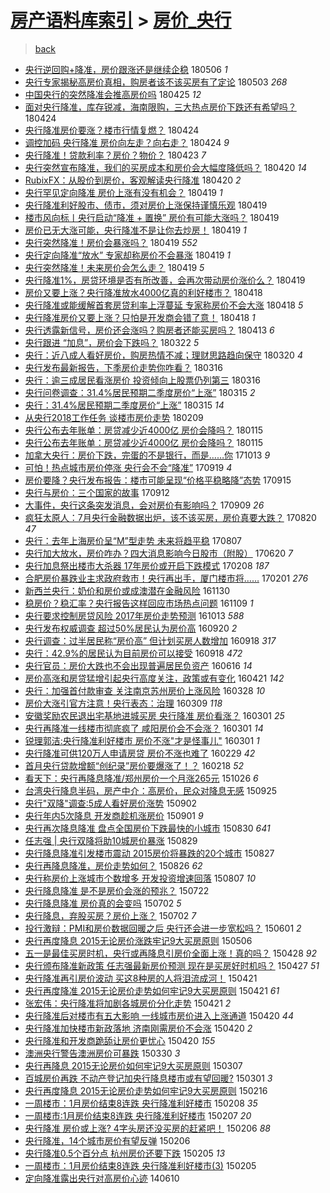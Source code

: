 [房产语料库索引](../../README.md)  > [房价_央行](房价_央行.md)
====
> [back](../README.md)

- [央行逆回购+降准，房价跟涨还是继续企稳](http://jkwz.applinzi.com/ittc/7099965109420164107.html#%E5%A4%AE%E8%A1%8C%E9%80%86%E5%9B%9E%E8%B4%AD%2B%E9%99%8D%E5%87%86%EF%BC%8C%E6%88%BF%E4%BB%B7%E8%B7%9F%E6%B6%A8%E8%BF%98%E6%98%AF%E7%BB%A7%E7%BB%AD%E4%BC%81%E7%A8%B3) 180506 *1* 
- [央行专家揭秘高房价真相，购房者该不该买房有了定论](http://jkwz.applinzi.com/ittc/7098827598933263377.html#%E5%A4%AE%E8%A1%8C%E4%B8%93%E5%AE%B6%E6%8F%AD%E7%A7%98%E9%AB%98%E6%88%BF%E4%BB%B7%E7%9C%9F%E7%9B%B8%EF%BC%8C%E8%B4%AD%E6%88%BF%E8%80%85%E8%AF%A5%E4%B8%8D%E8%AF%A5%E4%B9%B0%E6%88%BF%E6%9C%89%E4%BA%86%E5%AE%9A%E8%AE%BA) 180503 *268* 
- [中国央行的突然降准会推高房价吗](http://jkwz.applinzi.com/ittc/7095978334263706635.html#%E4%B8%AD%E5%9B%BD%E5%A4%AE%E8%A1%8C%E7%9A%84%E7%AA%81%E7%84%B6%E9%99%8D%E5%87%86%E4%BC%9A%E6%8E%A8%E9%AB%98%E6%88%BF%E4%BB%B7%E5%90%97) 180425 *12* 
- [面对央行降准，库存锐减，海南限购，三大热点房价下跌还有希望吗？](http://jkwz.applinzi.com/ittc/7095639548661072912.html#%E9%9D%A2%E5%AF%B9%E5%A4%AE%E8%A1%8C%E9%99%8D%E5%87%86%EF%BC%8C%E5%BA%93%E5%AD%98%E9%94%90%E5%87%8F%EF%BC%8C%E6%B5%B7%E5%8D%97%E9%99%90%E8%B4%AD%EF%BC%8C%E4%B8%89%E5%A4%A7%E7%83%AD%E7%82%B9%E6%88%BF%E4%BB%B7%E4%B8%8B%E8%B7%8C%E8%BF%98%E6%9C%89%E5%B8%8C%E6%9C%9B%E5%90%97%EF%BC%9F) 180424  
- [央行降准房价要涨？楼市行情复燃？](http://jkwz.applinzi.com/ittc/7095600888653808651.html#%E5%A4%AE%E8%A1%8C%E9%99%8D%E5%87%86%E6%88%BF%E4%BB%B7%E8%A6%81%E6%B6%A8%EF%BC%9F%E6%A5%BC%E5%B8%82%E8%A1%8C%E6%83%85%E5%A4%8D%E7%87%83%EF%BC%9F) 180424  
- [调控加码 央行降准 房价向左走？向右走？](http://jkwz.applinzi.com/ittc/7095571744557630480.html#%E8%B0%83%E6%8E%A7%E5%8A%A0%E7%A0%81+%E5%A4%AE%E8%A1%8C%E9%99%8D%E5%87%86+%E6%88%BF%E4%BB%B7%E5%90%91%E5%B7%A6%E8%B5%B0%EF%BC%9F%E5%90%91%E5%8F%B3%E8%B5%B0%EF%BC%9F) 180424 *9* 
- [央行降准！贷款利率？房价？物价？](http://jkwz.applinzi.com/ittc/7094138400657638416.html#%E5%A4%AE%E8%A1%8C%E9%99%8D%E5%87%86%EF%BC%81%E8%B4%B7%E6%AC%BE%E5%88%A9%E7%8E%87%EF%BC%9F%E6%88%BF%E4%BB%B7%EF%BC%9F%E7%89%A9%E4%BB%B7%EF%BC%9F) 180423 *7* 
- [央行突然宣布降准，我们的买房成本和房价会大幅度降低吗？](http://jkwz.applinzi.com/ittc/7094197767130055697.html#%E5%A4%AE%E8%A1%8C%E7%AA%81%E7%84%B6%E5%AE%A3%E5%B8%83%E9%99%8D%E5%87%86%EF%BC%8C%E6%88%91%E4%BB%AC%E7%9A%84%E4%B9%B0%E6%88%BF%E6%88%90%E6%9C%AC%E5%92%8C%E6%88%BF%E4%BB%B7%E4%BC%9A%E5%A4%A7%E5%B9%85%E5%BA%A6%E9%99%8D%E4%BD%8E%E5%90%97%EF%BC%9F) 180420 *14* 
- [RubixFX：从股价到房价，客观解读央行降准](http://jkwz.applinzi.com/ittc/7093995305555198993.html#RubixFX%EF%BC%9A%E4%BB%8E%E8%82%A1%E4%BB%B7%E5%88%B0%E6%88%BF%E4%BB%B7%EF%BC%8C%E5%AE%A2%E8%A7%82%E8%A7%A3%E8%AF%BB%E5%A4%AE%E8%A1%8C%E9%99%8D%E5%87%86) 180420 *2* 
- [央行罕见定向降准 房价上涨有没有机会？](http://jkwz.applinzi.com/ittc/7093708645642798090.html#%E5%A4%AE%E8%A1%8C%E7%BD%95%E8%A7%81%E5%AE%9A%E5%90%91%E9%99%8D%E5%87%86+%E6%88%BF%E4%BB%B7%E4%B8%8A%E6%B6%A8%E6%9C%89%E6%B2%A1%E6%9C%89%E6%9C%BA%E4%BC%9A%EF%BC%9F) 180419 *1* 
- [央行降准利好股市、债市，须对房价上涨保持谨慎乐观](http://jkwz.applinzi.com/ittc/7093646594392196112.html#%E5%A4%AE%E8%A1%8C%E9%99%8D%E5%87%86%E5%88%A9%E5%A5%BD%E8%82%A1%E5%B8%82%E3%80%81%E5%80%BA%E5%B8%82%EF%BC%8C%E9%A1%BB%E5%AF%B9%E6%88%BF%E4%BB%B7%E4%B8%8A%E6%B6%A8%E4%BF%9D%E6%8C%81%E8%B0%A8%E6%85%8E%E4%B9%90%E8%A7%82) 180419  
- [楼市风向标丨央行启动“降准 + 置换” 房价有可能大涨吗？](http://jkwz.applinzi.com/ittc/7093636068744365062.html#%E6%A5%BC%E5%B8%82%E9%A3%8E%E5%90%91%E6%A0%87%E4%B8%A8%E5%A4%AE%E8%A1%8C%E5%90%AF%E5%8A%A8%E2%80%9C%E9%99%8D%E5%87%86+%2B+%E7%BD%AE%E6%8D%A2%E2%80%9D+%E6%88%BF%E4%BB%B7%E6%9C%89%E5%8F%AF%E8%83%BD%E5%A4%A7%E6%B6%A8%E5%90%97%EF%BC%9F) 180419  
- [房价已无大涨可能，央行降准不是让你去炒房！](http://jkwz.applinzi.com/ittc/7093620239994717191.html#%E6%88%BF%E4%BB%B7%E5%B7%B2%E6%97%A0%E5%A4%A7%E6%B6%A8%E5%8F%AF%E8%83%BD%EF%BC%8C%E5%A4%AE%E8%A1%8C%E9%99%8D%E5%87%86%E4%B8%8D%E6%98%AF%E8%AE%A9%E4%BD%A0%E5%8E%BB%E7%82%92%E6%88%BF%EF%BC%81) 180419 *1* 
- [央行突然降准！房价会暴涨吗？](http://jkwz.applinzi.com/ittc/7093612442498368528.html#%E5%A4%AE%E8%A1%8C%E7%AA%81%E7%84%B6%E9%99%8D%E5%87%86%EF%BC%81%E6%88%BF%E4%BB%B7%E4%BC%9A%E6%9A%B4%E6%B6%A8%E5%90%97%EF%BC%9F) 180419 *552* 
- [央行定向降准“放水” 专家却称房价不会暴涨](http://jkwz.applinzi.com/ittc/7093378714169771015.html#%E5%A4%AE%E8%A1%8C%E5%AE%9A%E5%90%91%E9%99%8D%E5%87%86%E2%80%9C%E6%94%BE%E6%B0%B4%E2%80%9D+%E4%B8%93%E5%AE%B6%E5%8D%B4%E7%A7%B0%E6%88%BF%E4%BB%B7%E4%B8%8D%E4%BC%9A%E6%9A%B4%E6%B6%A8) 180419 *1* 
- [央行突然降准！未来房价会怎么走？](http://jkwz.applinzi.com/ittc/7093572878610203654.html#%E5%A4%AE%E8%A1%8C%E7%AA%81%E7%84%B6%E9%99%8D%E5%87%86%EF%BC%81%E6%9C%AA%E6%9D%A5%E6%88%BF%E4%BB%B7%E4%BC%9A%E6%80%8E%E4%B9%88%E8%B5%B0%EF%BC%9F) 180419 *5* 
- [央行降准1%，房贷环境是否有所改善，会再次带动房价涨价么？](http://jkwz.applinzi.com/ittc/7093472057348326406.html#%E5%A4%AE%E8%A1%8C%E9%99%8D%E5%87%861%25%EF%BC%8C%E6%88%BF%E8%B4%B7%E7%8E%AF%E5%A2%83%E6%98%AF%E5%90%A6%E6%9C%89%E6%89%80%E6%94%B9%E5%96%84%EF%BC%8C%E4%BC%9A%E5%86%8D%E6%AC%A1%E5%B8%A6%E5%8A%A8%E6%88%BF%E4%BB%B7%E6%B6%A8%E4%BB%B7%E4%B9%88%EF%BC%9F) 180419  
- [房价又要上涨？央行降准放水4000亿真的利好楼市？](http://jkwz.applinzi.com/ittc/7093400211735184391.html#%E6%88%BF%E4%BB%B7%E5%8F%88%E8%A6%81%E4%B8%8A%E6%B6%A8%EF%BC%9F%E5%A4%AE%E8%A1%8C%E9%99%8D%E5%87%86%E6%94%BE%E6%B0%B44000%E4%BA%BF%E7%9C%9F%E7%9A%84%E5%88%A9%E5%A5%BD%E6%A5%BC%E5%B8%82%EF%BC%9F) 180418  
- [央行降准或能缓解首套房贷利率上浮蔓延 专家称房价不会大涨](http://jkwz.applinzi.com/ittc/7093349895039878154.html#%E5%A4%AE%E8%A1%8C%E9%99%8D%E5%87%86%E6%88%96%E8%83%BD%E7%BC%93%E8%A7%A3%E9%A6%96%E5%A5%97%E6%88%BF%E8%B4%B7%E5%88%A9%E7%8E%87%E4%B8%8A%E6%B5%AE%E8%94%93%E5%BB%B6+%E4%B8%93%E5%AE%B6%E7%A7%B0%E6%88%BF%E4%BB%B7%E4%B8%8D%E4%BC%9A%E5%A4%A7%E6%B6%A8) 180418 *5* 
- [央行降准房价又要上涨？只怕是开发商会错了意！](http://jkwz.applinzi.com/ittc/7093317855196218379.html#%E5%A4%AE%E8%A1%8C%E9%99%8D%E5%87%86%E6%88%BF%E4%BB%B7%E5%8F%88%E8%A6%81%E4%B8%8A%E6%B6%A8%EF%BC%9F%E5%8F%AA%E6%80%95%E6%98%AF%E5%BC%80%E5%8F%91%E5%95%86%E4%BC%9A%E9%94%99%E4%BA%86%E6%84%8F%EF%BC%81) 180418 *1* 
- [央行透露新信号，房价还会涨吗？购房者还能买房吗？](http://jkwz.applinzi.com/ittc/7091143284779123719.html#%E5%A4%AE%E8%A1%8C%E9%80%8F%E9%9C%B2%E6%96%B0%E4%BF%A1%E5%8F%B7%EF%BC%8C%E6%88%BF%E4%BB%B7%E8%BF%98%E4%BC%9A%E6%B6%A8%E5%90%97%EF%BC%9F%E8%B4%AD%E6%88%BF%E8%80%85%E8%BF%98%E8%83%BD%E4%B9%B0%E6%88%BF%E5%90%97%EF%BC%9F) 180413 *6* 
- [央行跟进 “加息”，房价会下跌吗？](http://jkwz.applinzi.com/ittc/7083425114521863185.html#%E5%A4%AE%E8%A1%8C%E8%B7%9F%E8%BF%9B+%E2%80%9C%E5%8A%A0%E6%81%AF%E2%80%9D%EF%BC%8C%E6%88%BF%E4%BB%B7%E4%BC%9A%E4%B8%8B%E8%B7%8C%E5%90%97%EF%BC%9F) 180322 *5* 
- [央行：近八成人看好房价，购房热情不减；理财思路趋向保守](http://jkwz.applinzi.com/ittc/7082616758374761479.html#%E5%A4%AE%E8%A1%8C%EF%BC%9A%E8%BF%91%E5%85%AB%E6%88%90%E4%BA%BA%E7%9C%8B%E5%A5%BD%E6%88%BF%E4%BB%B7%EF%BC%8C%E8%B4%AD%E6%88%BF%E7%83%AD%E6%83%85%E4%B8%8D%E5%87%8F%EF%BC%9B%E7%90%86%E8%B4%A2%E6%80%9D%E8%B7%AF%E8%B6%8B%E5%90%91%E4%BF%9D%E5%AE%88) 180320 *4* 
- [央行发布最新报告，下季房价走势你咋看？](http://jkwz.applinzi.com/ittc/7081089067012064262.html#%E5%A4%AE%E8%A1%8C%E5%8F%91%E5%B8%83%E6%9C%80%E6%96%B0%E6%8A%A5%E5%91%8A%EF%BC%8C%E4%B8%8B%E5%AD%A3%E6%88%BF%E4%BB%B7%E8%B5%B0%E5%8A%BF%E4%BD%A0%E5%92%8B%E7%9C%8B%EF%BC%9F) 180316  
- [央行：逾三成居民看涨房价 投资倾向上股票仍列第三](http://jkwz.applinzi.com/ittc/7080969472242615307.html#%E5%A4%AE%E8%A1%8C%EF%BC%9A%E9%80%BE%E4%B8%89%E6%88%90%E5%B1%85%E6%B0%91%E7%9C%8B%E6%B6%A8%E6%88%BF%E4%BB%B7+%E6%8A%95%E8%B5%84%E5%80%BE%E5%90%91%E4%B8%8A%E8%82%A1%E7%A5%A8%E4%BB%8D%E5%88%97%E7%AC%AC%E4%B8%89) 180316  
- [央行问卷调查：31.4%居民预期二季度房价“上涨”](http://jkwz.applinzi.com/ittc/7080742237334144007.html#%E5%A4%AE%E8%A1%8C%E9%97%AE%E5%8D%B7%E8%B0%83%E6%9F%A5%EF%BC%9A31.4%25%E5%B1%85%E6%B0%91%E9%A2%84%E6%9C%9F%E4%BA%8C%E5%AD%A3%E5%BA%A6%E6%88%BF%E4%BB%B7%E2%80%9C%E4%B8%8A%E6%B6%A8%E2%80%9D) 180315 *2* 
- [央行：31.4%居民预期二季度房价“上涨”](http://jkwz.applinzi.com/ittc/7080734942604821520.html#%E5%A4%AE%E8%A1%8C%EF%BC%9A31.4%25%E5%B1%85%E6%B0%91%E9%A2%84%E6%9C%9F%E4%BA%8C%E5%AD%A3%E5%BA%A6%E6%88%BF%E4%BB%B7%E2%80%9C%E4%B8%8A%E6%B6%A8%E2%80%9D) 180315 *14* 
- [从央行2018工作任务 谈楼市房价走势](http://jkwz.applinzi.com/ittc/7068066833876124679.html#%E4%BB%8E%E5%A4%AE%E8%A1%8C2018%E5%B7%A5%E4%BD%9C%E4%BB%BB%E5%8A%A1+%E8%B0%88%E6%A5%BC%E5%B8%82%E6%88%BF%E4%BB%B7%E8%B5%B0%E5%8A%BF) 180209  
- [央行公布去年账单：房贷减少近4000亿 房价会降吗？](http://jkwz.applinzi.com/ittc/7058904921372361744.html#%E5%A4%AE%E8%A1%8C%E5%85%AC%E5%B8%83%E5%8E%BB%E5%B9%B4%E8%B4%A6%E5%8D%95%EF%BC%9A%E6%88%BF%E8%B4%B7%E5%87%8F%E5%B0%91%E8%BF%914000%E4%BA%BF+%E6%88%BF%E4%BB%B7%E4%BC%9A%E9%99%8D%E5%90%97%EF%BC%9F) 180115  
- [央行公布去年账单：房贷减少近4000亿 房价会降吗？](http://jkwz.applinzi.com/ittc/7058870752487408657.html#%E5%A4%AE%E8%A1%8C%E5%85%AC%E5%B8%83%E5%8E%BB%E5%B9%B4%E8%B4%A6%E5%8D%95%EF%BC%9A%E6%88%BF%E8%B4%B7%E5%87%8F%E5%B0%91%E8%BF%914000%E4%BA%BF+%E6%88%BF%E4%BB%B7%E4%BC%9A%E9%99%8D%E5%90%97%EF%BC%9F) 180115  
- [加拿大央行：房价下跌，完蛋的不是银行，而是……你](http://jkwz.applinzi.com/ittc/7023862168649466897.html#%E5%8A%A0%E6%8B%BF%E5%A4%A7%E5%A4%AE%E8%A1%8C%EF%BC%9A%E6%88%BF%E4%BB%B7%E4%B8%8B%E8%B7%8C%EF%BC%8C%E5%AE%8C%E8%9B%8B%E7%9A%84%E4%B8%8D%E6%98%AF%E9%93%B6%E8%A1%8C%EF%BC%8C%E8%80%8C%E6%98%AF%E2%80%A6%E2%80%A6%E4%BD%A0) 171013 *9* 
- [可怕！热点城市房价停涨 央行会不会“降准”](http://jkwz.applinzi.com/ittc/7015045977428460561.html#%E5%8F%AF%E6%80%95%EF%BC%81%E7%83%AD%E7%82%B9%E5%9F%8E%E5%B8%82%E6%88%BF%E4%BB%B7%E5%81%9C%E6%B6%A8+%E5%A4%AE%E8%A1%8C%E4%BC%9A%E4%B8%8D%E4%BC%9A%E2%80%9C%E9%99%8D%E5%87%86%E2%80%9D) 170919 *4* 
- [房价要降？央行发布报告：楼市可能呈现“价格平稳略降”态势](http://jkwz.applinzi.com/ittc/7013444436330283793.html#%E6%88%BF%E4%BB%B7%E8%A6%81%E9%99%8D%EF%BC%9F%E5%A4%AE%E8%A1%8C%E5%8F%91%E5%B8%83%E6%8A%A5%E5%91%8A%EF%BC%9A%E6%A5%BC%E5%B8%82%E5%8F%AF%E8%83%BD%E5%91%88%E7%8E%B0%E2%80%9C%E4%BB%B7%E6%A0%BC%E5%B9%B3%E7%A8%B3%E7%95%A5%E9%99%8D%E2%80%9D%E6%80%81%E5%8A%BF) 170915  
- [央行与房价：三个国家的故事](http://jkwz.applinzi.com/ittc/7012442297772540689.html#%E5%A4%AE%E8%A1%8C%E4%B8%8E%E6%88%BF%E4%BB%B7%EF%BC%9A%E4%B8%89%E4%B8%AA%E5%9B%BD%E5%AE%B6%E7%9A%84%E6%95%85%E4%BA%8B) 170912  
- [大事件，央行这条突发消息，会对房价有影响吗？](http://jkwz.applinzi.com/ittc/7011310169282315280.html#%E5%A4%A7%E4%BA%8B%E4%BB%B6%EF%BC%8C%E5%A4%AE%E8%A1%8C%E8%BF%99%E6%9D%A1%E7%AA%81%E5%8F%91%E6%B6%88%E6%81%AF%EF%BC%8C%E4%BC%9A%E5%AF%B9%E6%88%BF%E4%BB%B7%E6%9C%89%E5%BD%B1%E5%93%8D%E5%90%97%EF%BC%9F) 170909 *26* 
- [疯狂太原人：7月央行金融数据出炉，该不该买房，房价真要大跌？](http://jkwz.applinzi.com/ittc/7003936754380571665.html#%E7%96%AF%E7%8B%82%E5%A4%AA%E5%8E%9F%E4%BA%BA%EF%BC%9A7%E6%9C%88%E5%A4%AE%E8%A1%8C%E9%87%91%E8%9E%8D%E6%95%B0%E6%8D%AE%E5%87%BA%E7%82%89%EF%BC%8C%E8%AF%A5%E4%B8%8D%E8%AF%A5%E4%B9%B0%E6%88%BF%EF%BC%8C%E6%88%BF%E4%BB%B7%E7%9C%9F%E8%A6%81%E5%A4%A7%E8%B7%8C%EF%BC%9F) 170820 *47* 
- [央行：去年上海房价呈“M”型走势 未来将趋平稳](http://jkwz.applinzi.com/ittc/6999016679475250193.html#%E5%A4%AE%E8%A1%8C%EF%BC%9A%E5%8E%BB%E5%B9%B4%E4%B8%8A%E6%B5%B7%E6%88%BF%E4%BB%B7%E5%91%88%E2%80%9CM%E2%80%9D%E5%9E%8B%E8%B5%B0%E5%8A%BF+%E6%9C%AA%E6%9D%A5%E5%B0%86%E8%B6%8B%E5%B9%B3%E7%A8%B3) 170807  
- [央行加大放水，房价咋办？四大消息影响今日股市（附股）](http://jkwz.applinzi.com/ittc/6981149911536894981.html#%E5%A4%AE%E8%A1%8C%E5%8A%A0%E5%A4%A7%E6%94%BE%E6%B0%B4%EF%BC%8C%E6%88%BF%E4%BB%B7%E5%92%8B%E5%8A%9E%EF%BC%9F%E5%9B%9B%E5%A4%A7%E6%B6%88%E6%81%AF%E5%BD%B1%E5%93%8D%E4%BB%8A%E6%97%A5%E8%82%A1%E5%B8%82%EF%BC%88%E9%99%84%E8%82%A1%EF%BC%89) 170620 *7* 
- [央行加息祭出楼市大杀器 17年房价或开启下跌模式](http://jkwz.applinzi.com/ittc/6932057520624632837.html#%E5%A4%AE%E8%A1%8C%E5%8A%A0%E6%81%AF%E7%A5%AD%E5%87%BA%E6%A5%BC%E5%B8%82%E5%A4%A7%E6%9D%80%E5%99%A8+17%E5%B9%B4%E6%88%BF%E4%BB%B7%E6%88%96%E5%BC%80%E5%90%AF%E4%B8%8B%E8%B7%8C%E6%A8%A1%E5%BC%8F) 170208 *187* 
- [合肥房价暴跌业主求政府救市！央行再出手，厦门楼市将……](http://jkwz.applinzi.com/ittc/6929592191289918468.html#%E5%90%88%E8%82%A5%E6%88%BF%E4%BB%B7%E6%9A%B4%E8%B7%8C%E4%B8%9A%E4%B8%BB%E6%B1%82%E6%94%BF%E5%BA%9C%E6%95%91%E5%B8%82%EF%BC%81%E5%A4%AE%E8%A1%8C%E5%86%8D%E5%87%BA%E6%89%8B%EF%BC%8C%E5%8E%A6%E9%97%A8%E6%A5%BC%E5%B8%82%E5%B0%86%E2%80%A6%E2%80%A6) 170201 *276* 
- [新西兰央行：奶价和房价或成澳潜在金融风险](http://jkwz.applinzi.com/ittc/6906292356755489797.html#%E6%96%B0%E8%A5%BF%E5%85%B0%E5%A4%AE%E8%A1%8C%EF%BC%9A%E5%A5%B6%E4%BB%B7%E5%92%8C%E6%88%BF%E4%BB%B7%E6%88%96%E6%88%90%E6%BE%B3%E6%BD%9C%E5%9C%A8%E9%87%91%E8%9E%8D%E9%A3%8E%E9%99%A9) 161130  
- [稳房价？稳汇率？央行报告这样回应市场热点问题](http://jkwz.applinzi.com/ittc/6898280787853444100.html#%E7%A8%B3%E6%88%BF%E4%BB%B7%EF%BC%9F%E7%A8%B3%E6%B1%87%E7%8E%87%EF%BC%9F%E5%A4%AE%E8%A1%8C%E6%8A%A5%E5%91%8A%E8%BF%99%E6%A0%B7%E5%9B%9E%E5%BA%94%E5%B8%82%E5%9C%BA%E7%83%AD%E7%82%B9%E9%97%AE%E9%A2%98) 161109 *1* 
- [央行要求控制房贷风险 2017年房价走势预测](http://jkwz.applinzi.com/ittc/6888479775860982789.html#%E5%A4%AE%E8%A1%8C%E8%A6%81%E6%B1%82%E6%8E%A7%E5%88%B6%E6%88%BF%E8%B4%B7%E9%A3%8E%E9%99%A9+2017%E5%B9%B4%E6%88%BF%E4%BB%B7%E8%B5%B0%E5%8A%BF%E9%A2%84%E6%B5%8B) 161013 *588* 
- [央行发布权威调查 超过50%居民认为房价高](http://jkwz.applinzi.com/ittc/6879590901759886340.html#%E5%A4%AE%E8%A1%8C%E5%8F%91%E5%B8%83%E6%9D%83%E5%A8%81%E8%B0%83%E6%9F%A5+%E8%B6%85%E8%BF%8750%25%E5%B1%85%E6%B0%91%E8%AE%A4%E4%B8%BA%E6%88%BF%E4%BB%B7%E9%AB%98) 160920 *2* 
- [央行调查：过半居民称“房价高” 但计划买房人数增加](http://jkwz.applinzi.com/ittc/6879167885104120836.html#%E5%A4%AE%E8%A1%8C%E8%B0%83%E6%9F%A5%EF%BC%9A%E8%BF%87%E5%8D%8A%E5%B1%85%E6%B0%91%E7%A7%B0%E2%80%9C%E6%88%BF%E4%BB%B7%E9%AB%98%E2%80%9D+%E4%BD%86%E8%AE%A1%E5%88%92%E4%B9%B0%E6%88%BF%E4%BA%BA%E6%95%B0%E5%A2%9E%E5%8A%A0) 160918 *317* 
- [央行：42.9%的居民认为目前房价可以接受](http://jkwz.applinzi.com/ittc/6879176792245535749.html#%E5%A4%AE%E8%A1%8C%EF%BC%9A42.9%25%E7%9A%84%E5%B1%85%E6%B0%91%E8%AE%A4%E4%B8%BA%E7%9B%AE%E5%89%8D%E6%88%BF%E4%BB%B7%E5%8F%AF%E4%BB%A5%E6%8E%A5%E5%8F%97) 160918 *472* 
- [央行官员：房价大跌也不会出现普遍居民负资产](http://jkwz.applinzi.com/ittc/6844422569624863749.html#%E5%A4%AE%E8%A1%8C%E5%AE%98%E5%91%98%EF%BC%9A%E6%88%BF%E4%BB%B7%E5%A4%A7%E8%B7%8C%E4%B9%9F%E4%B8%8D%E4%BC%9A%E5%87%BA%E7%8E%B0%E6%99%AE%E9%81%8D%E5%B1%85%E6%B0%91%E8%B4%9F%E8%B5%84%E4%BA%A7) 160616 *14* 
- [房价高涨和房贷猛增引起央行高度关注，政策或有变化](http://jkwz.applinzi.com/ittc/6823347009750565892.html#%E6%88%BF%E4%BB%B7%E9%AB%98%E6%B6%A8%E5%92%8C%E6%88%BF%E8%B4%B7%E7%8C%9B%E5%A2%9E%E5%BC%95%E8%B5%B7%E5%A4%AE%E8%A1%8C%E9%AB%98%E5%BA%A6%E5%85%B3%E6%B3%A8%EF%BC%8C%E6%94%BF%E7%AD%96%E6%88%96%E6%9C%89%E5%8F%98%E5%8C%96) 160421 *142* 
- [央行：加强首付款审查 关注南京苏州房价上涨风险](http://jkwz.applinzi.com/ittc/6814640614800884740.html#%E5%A4%AE%E8%A1%8C%EF%BC%9A%E5%8A%A0%E5%BC%BA%E9%A6%96%E4%BB%98%E6%AC%BE%E5%AE%A1%E6%9F%A5+%E5%85%B3%E6%B3%A8%E5%8D%97%E4%BA%AC%E8%8B%8F%E5%B7%9E%E6%88%BF%E4%BB%B7%E4%B8%8A%E6%B6%A8%E9%A3%8E%E9%99%A9) 160328 *10* 
- [房价大涨引官方注意！央行表态：治理](http://jkwz.applinzi.com/ittc/6807568102367691781.html#%E6%88%BF%E4%BB%B7%E5%A4%A7%E6%B6%A8%E5%BC%95%E5%AE%98%E6%96%B9%E6%B3%A8%E6%84%8F%EF%BC%81%E5%A4%AE%E8%A1%8C%E8%A1%A8%E6%80%81%EF%BC%9A%E6%B2%BB%E7%90%86) 160309 *118* 
- [安徽奖励农民退出宅基地进城买房 央行降准 房价看涨？](http://jkwz.applinzi.com/ittc/6804705678799143941.html#%E5%AE%89%E5%BE%BD%E5%A5%96%E5%8A%B1%E5%86%9C%E6%B0%91%E9%80%80%E5%87%BA%E5%AE%85%E5%9F%BA%E5%9C%B0%E8%BF%9B%E5%9F%8E%E4%B9%B0%E6%88%BF+%E5%A4%AE%E8%A1%8C%E9%99%8D%E5%87%86+%E6%88%BF%E4%BB%B7%E7%9C%8B%E6%B6%A8%EF%BC%9F) 160301 *25* 
- [央行再降准一线楼市彻底疯了 咸阳房价会不会涨？](http://jkwz.applinzi.com/ittc/6804595228224783365.html#%E5%A4%AE%E8%A1%8C%E5%86%8D%E9%99%8D%E5%87%86%E4%B8%80%E7%BA%BF%E6%A5%BC%E5%B8%82%E5%BD%BB%E5%BA%95%E7%96%AF%E4%BA%86+%E5%92%B8%E9%98%B3%E6%88%BF%E4%BB%B7%E4%BC%9A%E4%B8%8D%E4%BC%9A%E6%B6%A8%EF%BC%9F) 160301 *14* 
- [锐理郭洁:央行降准利好楼市 房价不涨&quot;才是怪事儿&quot;](http://jkwz.applinzi.com/ittc/6804567162299614212.html#%E9%94%90%E7%90%86%E9%83%AD%E6%B4%81%3A%E5%A4%AE%E8%A1%8C%E9%99%8D%E5%87%86%E5%88%A9%E5%A5%BD%E6%A5%BC%E5%B8%82+%E6%88%BF%E4%BB%B7%E4%B8%8D%E6%B6%A8%26quot%3B%E6%89%8D%E6%98%AF%E6%80%AA%E4%BA%8B%E5%84%BF%26quot%3B) 160301 *1* 
- [央行降准可供120万人申请房贷 房价不涨也难了](http://jkwz.applinzi.com/ittc/6804319302064800773.html#%E5%A4%AE%E8%A1%8C%E9%99%8D%E5%87%86%E5%8F%AF%E4%BE%9B120%E4%B8%87%E4%BA%BA%E7%94%B3%E8%AF%B7%E6%88%BF%E8%B4%B7+%E6%88%BF%E4%BB%B7%E4%B8%8D%E6%B6%A8%E4%B9%9F%E9%9A%BE%E4%BA%86) 160229 *42* 
- [首月央行贷款增额“创纪录”房价要爆涨了！？](http://jkwz.applinzi.com/ittc/6800123419110671364.html#%E9%A6%96%E6%9C%88%E5%A4%AE%E8%A1%8C%E8%B4%B7%E6%AC%BE%E5%A2%9E%E9%A2%9D%E2%80%9C%E5%88%9B%E7%BA%AA%E5%BD%95%E2%80%9D%E6%88%BF%E4%BB%B7%E8%A6%81%E7%88%86%E6%B6%A8%E4%BA%86%EF%BC%81%EF%BC%9F) 160218 *52* 
- [看天下：央行再降息降准/郑州房价一个月涨265元](http://jkwz.applinzi.com/ittc/6757478686715413509.html#%E7%9C%8B%E5%A4%A9%E4%B8%8B%EF%BC%9A%E5%A4%AE%E8%A1%8C%E5%86%8D%E9%99%8D%E6%81%AF%E9%99%8D%E5%87%86%2F%E9%83%91%E5%B7%9E%E6%88%BF%E4%BB%B7%E4%B8%80%E4%B8%AA%E6%9C%88%E6%B6%A8265%E5%85%83) 151026 *6* 
- [台湾央行降息半码，房产中介：高房价，民众对降息无感](http://jkwz.applinzi.com/ittc/6745921479478461445.html#%E5%8F%B0%E6%B9%BE%E5%A4%AE%E8%A1%8C%E9%99%8D%E6%81%AF%E5%8D%8A%E7%A0%81%EF%BC%8C%E6%88%BF%E4%BA%A7%E4%B8%AD%E4%BB%8B%EF%BC%9A%E9%AB%98%E6%88%BF%E4%BB%B7%EF%BC%8C%E6%B0%91%E4%BC%97%E5%AF%B9%E9%99%8D%E6%81%AF%E6%97%A0%E6%84%9F) 150925  
- [央行&quot;双降&quot;调查:5成人看好房价涨势](http://jkwz.applinzi.com/ittc/6737572174724744197.html#%E5%A4%AE%E8%A1%8C%26quot%3B%E5%8F%8C%E9%99%8D%26quot%3B%E8%B0%83%E6%9F%A5%3A5%E6%88%90%E4%BA%BA%E7%9C%8B%E5%A5%BD%E6%88%BF%E4%BB%B7%E6%B6%A8%E5%8A%BF) 150902  
- [央行年内5次降息 开发商趁机涨房价](http://jkwz.applinzi.com/ittc/6736988540207399941.html#%E5%A4%AE%E8%A1%8C%E5%B9%B4%E5%86%855%E6%AC%A1%E9%99%8D%E6%81%AF+%E5%BC%80%E5%8F%91%E5%95%86%E8%B6%81%E6%9C%BA%E6%B6%A8%E6%88%BF%E4%BB%B7) 150901 *9* 
- [央行再次降息降准 盘点全国房价下跌最快的小城市](http://jkwz.applinzi.com/ittc/6736426698356163588.html#%E5%A4%AE%E8%A1%8C%E5%86%8D%E6%AC%A1%E9%99%8D%E6%81%AF%E9%99%8D%E5%87%86+%E7%9B%98%E7%82%B9%E5%85%A8%E5%9B%BD%E6%88%BF%E4%BB%B7%E4%B8%8B%E8%B7%8C%E6%9C%80%E5%BF%AB%E7%9A%84%E5%B0%8F%E5%9F%8E%E5%B8%82) 150830 *641* 
- [任志强 | 央行双降将助10城房价暴涨](http://jkwz.applinzi.com/ittc/6736079055113733124.html#%E4%BB%BB%E5%BF%97%E5%BC%BA+%7C+%E5%A4%AE%E8%A1%8C%E5%8F%8C%E9%99%8D%E5%B0%86%E5%8A%A910%E5%9F%8E%E6%88%BF%E4%BB%B7%E6%9A%B4%E6%B6%A8) 150829  
- [央行降息降准引发楼市震动 2015房价将暴跌的20个城市](http://jkwz.applinzi.com/ittc/6735013091475719173.html#%E5%A4%AE%E8%A1%8C%E9%99%8D%E6%81%AF%E9%99%8D%E5%87%86%E5%BC%95%E5%8F%91%E6%A5%BC%E5%B8%82%E9%9C%87%E5%8A%A8+2015%E6%88%BF%E4%BB%B7%E5%B0%86%E6%9A%B4%E8%B7%8C%E7%9A%8420%E4%B8%AA%E5%9F%8E%E5%B8%82) 150827  
- [央行再降息降准，房价走势如何？](http://jkwz.applinzi.com/ittc/6734892149491631109.html#%E5%A4%AE%E8%A1%8C%E5%86%8D%E9%99%8D%E6%81%AF%E9%99%8D%E5%87%86%EF%BC%8C%E6%88%BF%E4%BB%B7%E8%B5%B0%E5%8A%BF%E5%A6%82%E4%BD%95%EF%BC%9F) 150826 *62* 
- [央行称房价上涨城市个数增多 开发投资增速回落](http://jkwz.applinzi.com/ittc/547650615585295543.html#%E5%A4%AE%E8%A1%8C%E7%A7%B0%E6%88%BF%E4%BB%B7%E4%B8%8A%E6%B6%A8%E5%9F%8E%E5%B8%82%E4%B8%AA%E6%95%B0%E5%A2%9E%E5%A4%9A+%E5%BC%80%E5%8F%91%E6%8A%95%E8%B5%84%E5%A2%9E%E9%80%9F%E5%9B%9E%E8%90%BD) 150807 *10* 
- [央行降息降准 是不是房价会涨的预兆？](http://jkwz.applinzi.com/ittc/547650614987284358.html#%E5%A4%AE%E8%A1%8C%E9%99%8D%E6%81%AF%E9%99%8D%E5%87%86+%E6%98%AF%E4%B8%8D%E6%98%AF%E6%88%BF%E4%BB%B7%E4%BC%9A%E6%B6%A8%E7%9A%84%E9%A2%84%E5%85%86%EF%BC%9F) 150722  
- [央行降息降准 房价真的会变吗](http://jkwz.applinzi.com/ittc/547650611426233376.html#%E5%A4%AE%E8%A1%8C%E9%99%8D%E6%81%AF%E9%99%8D%E5%87%86+%E6%88%BF%E4%BB%B7%E7%9C%9F%E7%9A%84%E4%BC%9A%E5%8F%98%E5%90%97) 150702 *5* 
- [央行降息，弃股买房？房价上涨？](http://jkwz.applinzi.com/ittc/547650611427997732.html#%E5%A4%AE%E8%A1%8C%E9%99%8D%E6%81%AF%EF%BC%8C%E5%BC%83%E8%82%A1%E4%B9%B0%E6%88%BF%EF%BC%9F%E6%88%BF%E4%BB%B7%E4%B8%8A%E6%B6%A8%EF%BC%9F) 150702 *7* 
- [投行激辩：PMI和房价数据回暖之后 央行还会进一步宽松吗？](http://jkwz.applinzi.com/ittc/547650611417361626.html#%E6%8A%95%E8%A1%8C%E6%BF%80%E8%BE%A9%EF%BC%9APMI%E5%92%8C%E6%88%BF%E4%BB%B7%E6%95%B0%E6%8D%AE%E5%9B%9E%E6%9A%96%E4%B9%8B%E5%90%8E+%E5%A4%AE%E8%A1%8C%E8%BF%98%E4%BC%9A%E8%BF%9B%E4%B8%80%E6%AD%A5%E5%AE%BD%E6%9D%BE%E5%90%97%EF%BC%9F) 150601 *2* 
- [央行再度降息 2015无论房价涨跌牢记9大买房原则](http://jkwz.applinzi.com/ittc/547650611410144500.html#%E5%A4%AE%E8%A1%8C%E5%86%8D%E5%BA%A6%E9%99%8D%E6%81%AF+2015%E6%97%A0%E8%AE%BA%E6%88%BF%E4%BB%B7%E6%B6%A8%E8%B7%8C%E7%89%A2%E8%AE%B09%E5%A4%A7%E4%B9%B0%E6%88%BF%E5%8E%9F%E5%88%99) 150506  
- [五一是最佳买房时机，央行或再降息引房价全面上涨！真的吗？](http://jkwz.applinzi.com/ittc/547650611408171157.html#%E4%BA%94%E4%B8%80%E6%98%AF%E6%9C%80%E4%BD%B3%E4%B9%B0%E6%88%BF%E6%97%B6%E6%9C%BA%EF%BC%8C%E5%A4%AE%E8%A1%8C%E6%88%96%E5%86%8D%E9%99%8D%E6%81%AF%E5%BC%95%E6%88%BF%E4%BB%B7%E5%85%A8%E9%9D%A2%E4%B8%8A%E6%B6%A8%EF%BC%81%E7%9C%9F%E7%9A%84%E5%90%97%EF%BC%9F) 150428 *92* 
- [央行颁布降准新政策 任志强最新房价预测 现在是买房好时机吗？](http://jkwz.applinzi.com/ittc/547650611406890995.html#%E5%A4%AE%E8%A1%8C%E9%A2%81%E5%B8%83%E9%99%8D%E5%87%86%E6%96%B0%E6%94%BF%E7%AD%96+%E4%BB%BB%E5%BF%97%E5%BC%BA%E6%9C%80%E6%96%B0%E6%88%BF%E4%BB%B7%E9%A2%84%E6%B5%8B+%E7%8E%B0%E5%9C%A8%E6%98%AF%E4%B9%B0%E6%88%BF%E5%A5%BD%E6%97%B6%E6%9C%BA%E5%90%97%EF%BC%9F) 150427 *51* 
- [央行降准再引房价波动 买这8种房的人将泪流成河！](http://jkwz.applinzi.com/ittc/547650611401701092.html#%E5%A4%AE%E8%A1%8C%E9%99%8D%E5%87%86%E5%86%8D%E5%BC%95%E6%88%BF%E4%BB%B7%E6%B3%A2%E5%8A%A8+%E4%B9%B0%E8%BF%998%E7%A7%8D%E6%88%BF%E7%9A%84%E4%BA%BA%E5%B0%86%E6%B3%AA%E6%B5%81%E6%88%90%E6%B2%B3%EF%BC%81) 150421  
- [央行再度降准 2015无论房价走势如何牢记9大买房原则](http://jkwz.applinzi.com/ittc/547650611407513730.html#%E5%A4%AE%E8%A1%8C%E5%86%8D%E5%BA%A6%E9%99%8D%E5%87%86+2015%E6%97%A0%E8%AE%BA%E6%88%BF%E4%BB%B7%E8%B5%B0%E5%8A%BF%E5%A6%82%E4%BD%95%E7%89%A2%E8%AE%B09%E5%A4%A7%E4%B9%B0%E6%88%BF%E5%8E%9F%E5%88%99) 150421 *61* 
- [张宏伟：央行降准将加剧各城房价分化走势](http://jkwz.applinzi.com/ittc/547650611404566286.html#%E5%BC%A0%E5%AE%8F%E4%BC%9F%EF%BC%9A%E5%A4%AE%E8%A1%8C%E9%99%8D%E5%87%86%E5%B0%86%E5%8A%A0%E5%89%A7%E5%90%84%E5%9F%8E%E6%88%BF%E4%BB%B7%E5%88%86%E5%8C%96%E8%B5%B0%E5%8A%BF) 150421 *2* 
- [央行降准后对楼市有五大影响 一线城市房价进入上涨通道](http://jkwz.applinzi.com/ittc/547650611403519792.html#%E5%A4%AE%E8%A1%8C%E9%99%8D%E5%87%86%E5%90%8E%E5%AF%B9%E6%A5%BC%E5%B8%82%E6%9C%89%E4%BA%94%E5%A4%A7%E5%BD%B1%E5%93%8D+%E4%B8%80%E7%BA%BF%E5%9F%8E%E5%B8%82%E6%88%BF%E4%BB%B7%E8%BF%9B%E5%85%A5%E4%B8%8A%E6%B6%A8%E9%80%9A%E9%81%93) 150420 *44* 
- [央行降准加快楼市新政落地 济南刚需房价不会涨](http://jkwz.applinzi.com/ittc/547650611406001086.html#%E5%A4%AE%E8%A1%8C%E9%99%8D%E5%87%86%E5%8A%A0%E5%BF%AB%E6%A5%BC%E5%B8%82%E6%96%B0%E6%94%BF%E8%90%BD%E5%9C%B0+%E6%B5%8E%E5%8D%97%E5%88%9A%E9%9C%80%E6%88%BF%E4%BB%B7%E4%B8%8D%E4%BC%9A%E6%B6%A8) 150420 *2* 
- [央行降准和开发商跪舔让房价更忧心](http://jkwz.applinzi.com/ittc/547650611403389424.html#%E5%A4%AE%E8%A1%8C%E9%99%8D%E5%87%86%E5%92%8C%E5%BC%80%E5%8F%91%E5%95%86%E8%B7%AA%E8%88%94%E8%AE%A9%E6%88%BF%E4%BB%B7%E6%9B%B4%E5%BF%A7%E5%BF%83) 150420 *155* 
- [澳洲央行警告澳洲房价可暴跌](http://jkwz.applinzi.com/ittc/547650611400501397.html#%E6%BE%B3%E6%B4%B2%E5%A4%AE%E8%A1%8C%E8%AD%A6%E5%91%8A%E6%BE%B3%E6%B4%B2%E6%88%BF%E4%BB%B7%E5%8F%AF%E6%9A%B4%E8%B7%8C) 150330 *3* 
- [央行再降息 2015无论房价如何牢记9大买房原则](http://jkwz.applinzi.com/ittc/547650611394580822.html#%E5%A4%AE%E8%A1%8C%E5%86%8D%E9%99%8D%E6%81%AF+2015%E6%97%A0%E8%AE%BA%E6%88%BF%E4%BB%B7%E5%A6%82%E4%BD%95%E7%89%A2%E8%AE%B09%E5%A4%A7%E4%B9%B0%E6%88%BF%E5%8E%9F%E5%88%99) 150307  
- [百城房价再跌 不动产登记加央行降息楼市或有望回暖?](http://jkwz.applinzi.com/ittc/547650611395649334.html#%E7%99%BE%E5%9F%8E%E6%88%BF%E4%BB%B7%E5%86%8D%E8%B7%8C+%E4%B8%8D%E5%8A%A8%E4%BA%A7%E7%99%BB%E8%AE%B0%E5%8A%A0%E5%A4%AE%E8%A1%8C%E9%99%8D%E6%81%AF%E6%A5%BC%E5%B8%82%E6%88%96%E6%9C%89%E6%9C%9B%E5%9B%9E%E6%9A%96%3F) 150301 *3* 
- [央行再度降息 2015无论房价走势如何牢记9大买房原则](http://jkwz.applinzi.com/ittc/547650611390397509.html#%E5%A4%AE%E8%A1%8C%E5%86%8D%E5%BA%A6%E9%99%8D%E6%81%AF+2015%E6%97%A0%E8%AE%BA%E6%88%BF%E4%BB%B7%E8%B5%B0%E5%8A%BF%E5%A6%82%E4%BD%95%E7%89%A2%E8%AE%B09%E5%A4%A7%E4%B9%B0%E6%88%BF%E5%8E%9F%E5%88%99) 150216  
- [一周楼市：1月房价结束8连跌 央行降准利好楼市](http://jkwz.applinzi.com/ittc/547650611392919564.html#%E4%B8%80%E5%91%A8%E6%A5%BC%E5%B8%82%EF%BC%9A1%E6%9C%88%E6%88%BF%E4%BB%B7%E7%BB%93%E6%9D%9F8%E8%BF%9E%E8%B7%8C+%E5%A4%AE%E8%A1%8C%E9%99%8D%E5%87%86%E5%88%A9%E5%A5%BD%E6%A5%BC%E5%B8%82) 150208 *35* 
- [一周楼市:1月房价结束8连跌 央行降准利好楼市](http://jkwz.applinzi.com/ittc/547650611388931047.html#%E4%B8%80%E5%91%A8%E6%A5%BC%E5%B8%82%3A1%E6%9C%88%E6%88%BF%E4%BB%B7%E7%BB%93%E6%9D%9F8%E8%BF%9E%E8%B7%8C+%E5%A4%AE%E8%A1%8C%E9%99%8D%E5%87%86%E5%88%A9%E5%A5%BD%E6%A5%BC%E5%B8%82) 150207 *20* 
- [央行降准 房价或上涨? 4字头房还没买房的赶紧吧！](http://jkwz.applinzi.com/ittc/547650611390883554.html#%E5%A4%AE%E8%A1%8C%E9%99%8D%E5%87%86+%E6%88%BF%E4%BB%B7%E6%88%96%E4%B8%8A%E6%B6%A8%3F+4%E5%AD%97%E5%A4%B4%E6%88%BF%E8%BF%98%E6%B2%A1%E4%B9%B0%E6%88%BF%E7%9A%84%E8%B5%B6%E7%B4%A7%E5%90%A7%EF%BC%81) 150206 *88* 
- [央行降准，14个城市房价有望反弹](http://jkwz.applinzi.com/ittc/547650611391981501.html#%E5%A4%AE%E8%A1%8C%E9%99%8D%E5%87%86%EF%BC%8C14%E4%B8%AA%E5%9F%8E%E5%B8%82%E6%88%BF%E4%BB%B7%E6%9C%89%E6%9C%9B%E5%8F%8D%E5%BC%B9) 150206  
- [央行降准0.5个百分点 杭州房价还要下跌](http://jkwz.applinzi.com/ittc/547650611390254945.html#%E5%A4%AE%E8%A1%8C%E9%99%8D%E5%87%860.5%E4%B8%AA%E7%99%BE%E5%88%86%E7%82%B9+%E6%9D%AD%E5%B7%9E%E6%88%BF%E4%BB%B7%E8%BF%98%E8%A6%81%E4%B8%8B%E8%B7%8C) 150205 *13* 
- [一周楼市：1月房价结束8连跌 央行降准利好楼市(3)](http://jkwz.applinzi.com/ittc/547650611388941150.html#%E4%B8%80%E5%91%A8%E6%A5%BC%E5%B8%82%EF%BC%9A1%E6%9C%88%E6%88%BF%E4%BB%B7%E7%BB%93%E6%9D%9F8%E8%BF%9E%E8%B7%8C+%E5%A4%AE%E8%A1%8C%E9%99%8D%E5%87%86%E5%88%A9%E5%A5%BD%E6%A5%BC%E5%B8%82%283%29) 150205  
- [定向降准露出央行对高房价心迹](http://jkwz.applinzi.com/ittc/547650611366288591.html#%E5%AE%9A%E5%90%91%E9%99%8D%E5%87%86%E9%9C%B2%E5%87%BA%E5%A4%AE%E8%A1%8C%E5%AF%B9%E9%AB%98%E6%88%BF%E4%BB%B7%E5%BF%83%E8%BF%B9) 140610  
